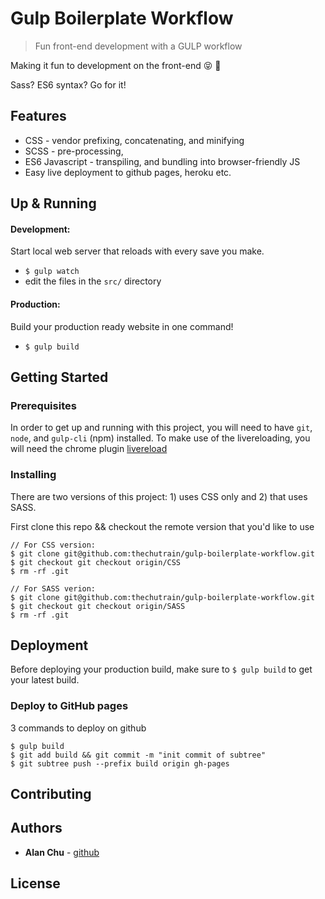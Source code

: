 # Gulp Boilerplate Workflow
> Fun front-end development with a GULP workflow

Making it fun to development on the front-end 😝 🎉

Sass? ES6 syntax? Go for it!

## Features
* CSS - vendor prefixing, concatenating, and minifying
* SCSS - pre-processing,
* ES6 Javascript - transpiling, and bundling into browser-friendly JS
* Easy live deployment to github pages, heroku etc.

## Up & Running
#### Development:
Start local web server that reloads with every save you make.
- `$ gulp watch`
- edit the files in the `src/` directory

#### Production:
Build your production ready website in one command!
- `$ gulp build`



## Getting Started

<!-- These instructions will get you a copy of the project up and running on your local machine for development and testing purposes. See deployment for notes on how to deploy the project on a live system. -->

### Prerequisites

<!-- What things you need to install the software and how to install them -->

In order to get up and running with this project, you will need to have `git`, `node`, and `gulp-cli` (npm) installed. To make use of the livereloading, you will need the chrome plugin [livereload](https://chrome.google.com/webstore/detail/livereload/jnihajbhpnppcggbcgedagnkighmdlei?hl=en)

### Installing

There are two versions of this project: 1) uses CSS only and 2) that uses SASS.

First clone this repo && checkout the remote version that you'd like to use

```
// For CSS version:
$ git clone git@github.com:thechutrain/gulp-boilerplate-workflow.git
$ git checkout git checkout origin/CSS
$ rm -rf .git

// For SASS verion:
$ git clone git@github.com:thechutrain/gulp-boilerplate-workflow.git
$ git checkout git checkout origin/SASS
$ rm -rf .git
```


<!-- A step by step series of examples that tell you have to get a development env running

Say what the step will be

```
Give the example
```

And repeat

```
until finished
```

End with an example of getting some data out of the system or using it for a little demo -->

## Deployment

Before deploying your production build, make sure to `$ gulp build` to get your latest build.

### Deploy to GitHub pages

3 commands to deploy on github
```
$ gulp build
$ git add build && git commit -m "init commit of subtree"
$ git subtree push --prefix build origin gh-pages
```

## Contributing

<!-- Please read [CONTRIBUTING.md](https://gist.github.com/PurpleBooth/b24679402957c63ec426) for details on our code of conduct, and the process for submitting pull requests to us. -->

## Authors

* **Alan Chu** - [github](https://github.com/thechutrain)

## License

<!-- This project is licensed under the MIT License - see the [LICENSE.md](LICENSE.md) file for details -->
